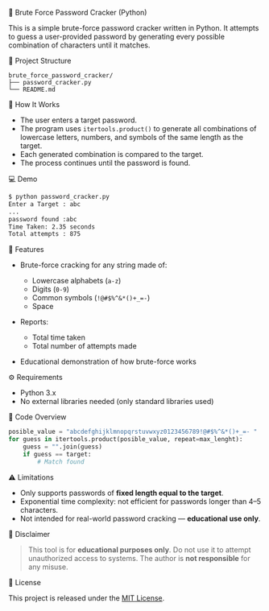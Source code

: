 🔐 Brute Force Password Cracker (Python)

This is a simple brute-force password cracker written in Python. It attempts to guess a user-provided password by generating every possible combination of characters until it matches.

📂 Project Structure

```
brute_force_password_cracker/
├── password_cracker.py
└── README.md
```

🧠 How It Works

* The user enters a target password.
* The program uses `itertools.product()` to generate all combinations of lowercase letters, numbers, and symbols of the same length as the target.
* Each generated combination is compared to the target.
* The process continues until the password is found.


💻 Demo

```bash
$ python password_cracker.py
Enter a Target : abc
...
password found :abc
Time Taken: 2.35 seconds
Total attempts : 875
```

🔎 Features

* Brute-force cracking for any string made of:

  * Lowercase alphabets (`a-z`)
  * Digits (`0-9`)
  * Common symbols (`!@#$%^&*()+_=-`)
  * Space
* Reports:

  * Total time taken
  * Total number of attempts made
* Educational demonstration of how brute-force works


⚙️ Requirements

* Python 3.x
* No external libraries needed (only standard libraries used)



📄 Code Overview

```python
posible_value = "abcdefghijklmnopqrstuvwxyz0123456789!@#$%^&*()+_=- "
for guess in itertools.product(posible_value, repeat=max_lenght):
    guess = "".join(guess)
    if guess == target:
        # Match found
```

⚠️ Limitations

* Only supports passwords of **fixed length equal to the target**.
* Exponential time complexity: not efficient for passwords longer than 4–5 characters.
* Not intended for real-world password cracking — **educational use only**.


🛑 Disclaimer

> This tool is for **educational purposes only**.
> Do not use it to attempt unauthorized access to systems.
> The author is **not responsible** for any misuse.


📜 License

This project is released under the [MIT License](https://opensource.org/licenses/MIT).
